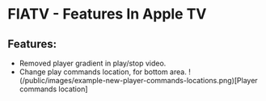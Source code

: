 # FIATV - Features In Apple TV

## Features: 
- Removed player gradient in play/stop video.
- Change play commands location, for bottom area.
!(/public/images/example-new-player-commands-locations.png)[Player commands location]